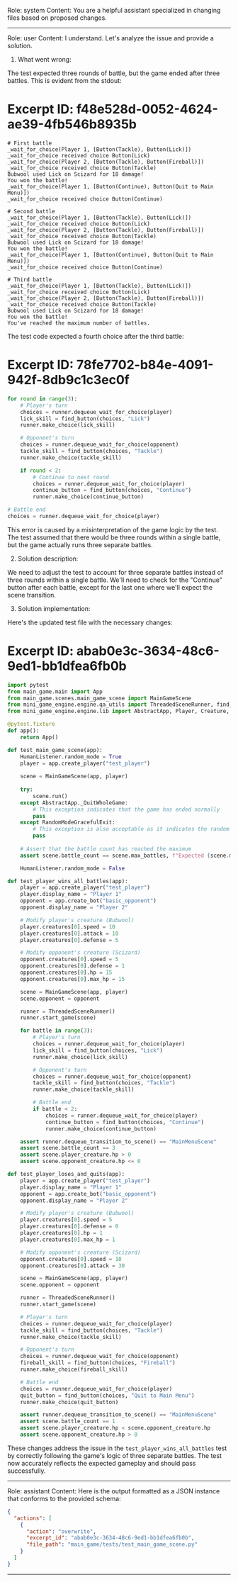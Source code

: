 Role: system
Content: You are a helpful assistant specialized in changing files based on proposed changes.
__________________
Role: user
Content: I understand. Let's analyze the issue and provide a solution.

1. What went wrong:

The test expected three rounds of battle, but the game ended after three battles. This is evident from the stdout:

# Excerpt ID: f48e528d-0052-4624-ae39-4fb546b8935b
```
# First battle
_wait_for_choice(Player 1, [Button(Tackle), Button(Lick)])
_wait_for_choice received choice Button(Lick)
_wait_for_choice(Player 2, [Button(Tackle), Button(Fireball)])
_wait_for_choice received choice Button(Tackle)
Bubwool used Lick on Scizard for 18 damage!
You won the battle!
_wait_for_choice(Player 1, [Button(Continue), Button(Quit to Main Menu)])
_wait_for_choice received choice Button(Continue)

# Second battle
_wait_for_choice(Player 1, [Button(Tackle), Button(Lick)])
_wait_for_choice received choice Button(Lick)
_wait_for_choice(Player 2, [Button(Tackle), Button(Fireball)])
_wait_for_choice received choice Button(Tackle)
Bubwool used Lick on Scizard for 18 damage!
You won the battle!
_wait_for_choice(Player 1, [Button(Continue), Button(Quit to Main Menu)])
_wait_for_choice received choice Button(Continue)

# Third battle
_wait_for_choice(Player 1, [Button(Tackle), Button(Lick)])
_wait_for_choice received choice Button(Lick)
_wait_for_choice(Player 2, [Button(Tackle), Button(Fireball)])
_wait_for_choice received choice Button(Tackle)
Bubwool used Lick on Scizard for 18 damage!
You won the battle!
You've reached the maximum number of battles.
```

The test code expected a fourth choice after the third battle:

# Excerpt ID: 78fe7702-b84e-4091-942f-8db9c1c3ec0f
```python
for round in range(3):
    # Player's turn
    choices = runner.dequeue_wait_for_choice(player)
    lick_skill = find_button(choices, "Lick")
    runner.make_choice(lick_skill)

    # Opponent's turn
    choices = runner.dequeue_wait_for_choice(opponent)
    tackle_skill = find_button(choices, "Tackle")
    runner.make_choice(tackle_skill)

    if round < 2:
        # Continue to next round
        choices = runner.dequeue_wait_for_choice(player)
        continue_button = find_button(choices, "Continue")
        runner.make_choice(continue_button)

# Battle end
choices = runner.dequeue_wait_for_choice(player)
```

This error is caused by a misinterpretation of the game logic by the test. The test assumed that there would be three rounds within a single battle, but the game actually runs three separate battles.

2. Solution description:

We need to adjust the test to account for three separate battles instead of three rounds within a single battle. We'll need to check for the "Continue" button after each battle, except for the last one where we'll expect the scene transition.

3. Solution implementation:

Here's the updated test file with the necessary changes:

# Excerpt ID: abab0e3c-3634-48c6-9ed1-bb1dfea6fb0b
```python main_game/tests/test_main_game_scene.py
import pytest
from main_game.main import App
from main_game.scenes.main_game_scene import MainGameScene
from mini_game_engine.engine.qa_utils import ThreadedSceneRunner, find_button
from mini_game_engine.engine.lib import AbstractApp, Player, Creature, Skill, HumanListener, RandomModeGracefulExit

@pytest.fixture
def app():
    return App()

def test_main_game_scene(app):
    HumanListener.random_mode = True
    player = app.create_player("test_player")
    
    scene = MainGameScene(app, player)
    
    try:
        scene.run()
    except AbstractApp._QuitWholeGame:
        # This exception indicates that the game has ended normally
        pass
    except RandomModeGracefulExit:
        # This exception is also acceptable as it indicates the random mode has completed
        pass
    
    # Assert that the battle count has reached the maximum
    assert scene.battle_count == scene.max_battles, f"Expected {scene.max_battles} battles, but only {scene.battle_count} were played"

    HumanListener.random_mode = False

def test_player_wins_all_battles(app):
    player = app.create_player("test_player")
    player.display_name = "Player 1"
    opponent = app.create_bot("basic_opponent")
    opponent.display_name = "Player 2"

    # Modify player's creature (Bubwool)
    player.creatures[0].speed = 10
    player.creatures[0].attack = 10
    player.creatures[0].defense = 5

    # Modify opponent's creature (Scizard)
    opponent.creatures[0].speed = 5
    opponent.creatures[0].defense = 1
    opponent.creatures[0].hp = 15
    opponent.creatures[0].max_hp = 15

    scene = MainGameScene(app, player)
    scene.opponent = opponent

    runner = ThreadedSceneRunner()
    runner.start_game(scene)

    for battle in range(3):
        # Player's turn
        choices = runner.dequeue_wait_for_choice(player)
        lick_skill = find_button(choices, "Lick")
        runner.make_choice(lick_skill)

        # Opponent's turn
        choices = runner.dequeue_wait_for_choice(opponent)
        tackle_skill = find_button(choices, "Tackle")
        runner.make_choice(tackle_skill)

        # Battle end
        if battle < 2:
            choices = runner.dequeue_wait_for_choice(player)
            continue_button = find_button(choices, "Continue")
            runner.make_choice(continue_button)

    assert runner.dequeue_transition_to_scene() == "MainMenuScene"
    assert scene.battle_count == 3
    assert scene.player_creature.hp > 0
    assert scene.opponent_creature.hp <= 0

def test_player_loses_and_quits(app):
    player = app.create_player("test_player")
    player.display_name = "Player 1"
    opponent = app.create_bot("basic_opponent")
    opponent.display_name = "Player 2"

    # Modify player's creature (Bubwool)
    player.creatures[0].speed = 5
    player.creatures[0].defense = 0
    player.creatures[0].hp = 1
    player.creatures[0].max_hp = 1

    # Modify opponent's creature (Scizard)
    opponent.creatures[0].speed = 10
    opponent.creatures[0].attack = 30

    scene = MainGameScene(app, player)
    scene.opponent = opponent

    runner = ThreadedSceneRunner()
    runner.start_game(scene)

    # Player's turn
    choices = runner.dequeue_wait_for_choice(player)
    tackle_skill = find_button(choices, "Tackle")
    runner.make_choice(tackle_skill)

    # Opponent's turn
    choices = runner.dequeue_wait_for_choice(opponent)
    fireball_skill = find_button(choices, "Fireball")
    runner.make_choice(fireball_skill)

    # Battle end
    choices = runner.dequeue_wait_for_choice(player)
    quit_button = find_button(choices, "Quit to Main Menu")
    runner.make_choice(quit_button)

    assert runner.dequeue_transition_to_scene() == "MainMenuScene"
    assert scene.battle_count == 1
    assert scene.player_creature.hp < scene.opponent_creature.hp
    assert scene.opponent_creature.hp > 0
```

These changes address the issue in the `test_player_wins_all_battles` test by correctly following the game's logic of three separate battles. The test now accurately reflects the expected gameplay and should pass successfully.
__________________
Role: assistant
Content: Here is the output formatted as a JSON instance that conforms to the provided schema:

```json
{
  "actions": [
    {
      "action": "overwrite",
      "excerpt_id": "abab0e3c-3634-48c6-9ed1-bb1dfea6fb0b",
      "file_path": "main_game/tests/test_main_game_scene.py"
    }
  ]
}
```
__________________
